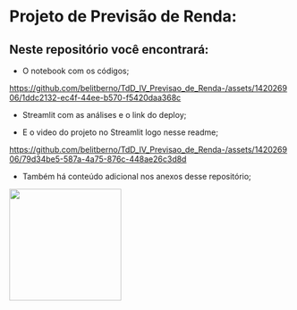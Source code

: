# Projeto de Previsão de Renda:

## Neste repositório você encontrará:
 - O notebook com os códigos;
   

https://github.com/belitberno/TdD_IV_Previsao_de_Renda-/assets/142026906/1ddc2132-ec4f-44ee-b570-f5420daa368c

 - Streamlit com as análises e o link do deploy;
 
 - E o video do projeto no Streamlit logo nesse readme;


https://github.com/belitberno/TdD_IV_Previsao_de_Renda-/assets/142026906/79d34be5-587a-4a75-876c-448ae26c3d8d





 - Também há conteúdo adicional nos anexos desse repositório;
   
  <p float="left">

 <img src="https://cdn5.vectorstock.com/i/1000x1000/72/39/this-side-up-icon-way-sign-packaging-vector-16117239.jpg" width="200" /> 
